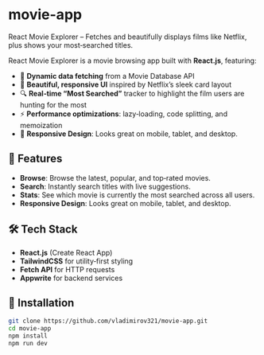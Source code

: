 # movie-app
React Movie Explorer – Fetches and beautifully displays films like Netflix, plus shows your most‑searched titles.

React Movie Explorer is a movie browsing app built with **React.js**, featuring:
- 🚀 **Dynamic data fetching** from a Movie Database API  
- 🎨 **Beautiful, responsive UI** inspired by Netflix’s sleek card layout  
- 🔍 **Real‑time “Most Searched”** tracker to highlight the film users are hunting for the most  
- ⚡️ **Performance optimizations**: lazy‑loading, code splitting, and memoization  
- 📱 **Responsive Design**: Looks great on mobile, tablet, and desktop.

## 🚀 Features

- **Browse**: Browse the latest, popular, and top‑rated movies.  
- **Search**: Instantly search titles with live suggestions.  
- **Stats**: See which movie is currently the most searched across all users.  
- **Responsive Design**: Looks great on mobile, tablet, and desktop.

## 🛠 Tech Stack

- **React.js** (Create React App)  
- **TailwindCSS** for utility‑first styling  
- **Fetch API** for HTTP requests
- **Appwrite** for backend services

## 🔧 Installation

```bash
git clone https://github.com/vladimirov321/movie-app.git
cd movie-app
npm install
npm run dev
